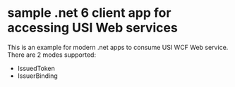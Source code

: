 # sample .net 6 client app for accessing USI Web services
This is an example for modern .net apps to consume USI WCF Web service.
There are 2 modes supported:
- IssuedToken
- IssuerBinding